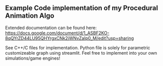 ## Example Code implementation of my Procedural Animation Algo

Extended documentation can be found here: https://docs.google.com/document/d/1_ASBF2KO-8qQYrZD44LU95QHYrgxCNk2jWNvZaIp0_M/edit?usp=sharing

See C++/C files for implementation. Python file is solely for parametric customizeable graph using streamlit. Feel free to implement into your own simulations/game engines!
